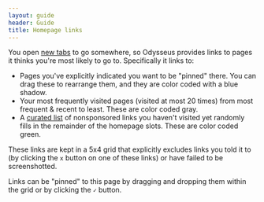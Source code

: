 ```yaml
---
layout: guide
header: Guide
title: Homepage links
---
```


You open [new tabs](odysseus:home) to go somewhere, so Odysseus provides links to pages it thinks you're most likely to go to. Specifically it links to:

* Pages you've explicitly indicated you want to be "pinned" there. You can drag these to rearrange them, and they are color coded with a blue shadow.
* Your most frequently visited pages (visited at most 20 times) from most frequent & recent to least. These are color coded gray.
* A [curated list](/Odysseus-recommendations/) of nonsponsored links you haven't visited yet randomly fills in the remainder of the homepage slots. These are color coded green.

These links are kept in a 5x4 grid that explicitly excludes links you told it to (by clicking the `x` button on one of these links) or have failed to be screenshotted.

Links can be "pinned" to this page by dragging and dropping them within the grid or by clicking the `✓` button. 
